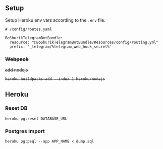 ## Setup

Setup Heroku env vars according to the `.env` file.

```
# /config/routes.yaml

BoShurikTelegramBotBundle:
  resource: "@BoShurikTelegramBotBundle/Resources/config/routing.yml"
  prefix: '_telegram/%telegram_web_hook_secret%'
```

<del>

### Webpack

add nodejs

    heroku buildpacks:add --index 1 heroku/nodejs
</del>

## Heroku
 
### Reset DB

    heroku pg:reset DATABASE_URL

### Postgres import

    heroku pg:psql --app APP_NAME < dump.sql

